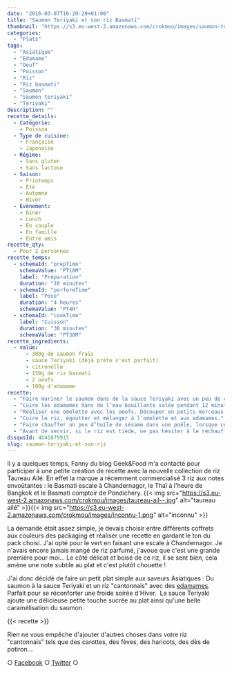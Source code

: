 ```yaml
---
date: "2016-03-07T16:20:29+01:00"
title: "Saumon Teriyaki et son riz Basmati"
thumbnail: "https://s3.eu-west-2.amazonaws.com/crokmou/images/saumon-teriyaki-riz-crokmou-blog-culinaire.jpg"
categories:
  - "Plats"
tags:
  - "Asiatique"
  - "Edamame"
  - "Oeuf"
  - "Poisson"
  - "Riz"
  - "Riz basmati"
  - "Saumon"
  - "Saumon teriyaki"
  - "Teriyaki"
description: ""
recette_details:
  - Catégorie:
    - Poisson
  - Type de cuisine:
    - Française
    - Japonaise
  - Régime:
    - Sans gluten
    - Sans lactose
  - Saison:
    - Printemps
    - Été
    - Automne
    - Hiver
  - Évènement:
    - Diner
    - Lunch
    - En couple
    - En famille
    - Entre amis
recette_qty:
  - Pour 2 personnes
recette_temps:
  - schemaId: "prepTime"
    schemaValue: "PT10M"
    label: "Préparation"
    duration: "10 minutes"
  - schemaId: "performTime"
    label: "Pose"
    duration: "4 heures"
    schemaValue: "PT4H"
  - schemaId: "cookTime"
    label: "Cuisson"
    duration: "30 minutes"
    schemaValue: "PT30M"
recette_ingredients:
  - value:
      - 300g de saumon frais
      - sauce Teriyaki (déjà prête c'est parfait)
      - citronelle
      - 150g de riz basmati
      - 2 oeufs
      - 100g d'edamame
recette:
  - "Faire mariner le saumon dans de la sauce Teriyaki avec un peu de citronnelle pendant 3/4h."
  - "Cuire les edamames dans de l’eau bouillante salée pendant 12 minutes environ, égouter et réserver."
  - "Réaliser une omelette avec les oeufs. Découper en petits morceaux et réserver."
  - "Cuire le riz, égoutter et mélanger à l’omelette et aux edamames."
  - "Faire chauffer un peu d’huile de sésame dans une poêle, lorsque celle-ci est bien chaude, ajouter le saumon. Faire cuire jusqu’à ce qu’il soit bien doré sur une face, verser ensuite la marinade. faire cuire encore quelques minutes. Pour la dégustation, le saumon doit être encore rosé à l’intérieur"
  - "Avant de servir, si le riz est tiède, ne pas hésiter à le réchauffer quelques minutes dans une poêle."
disqusId: 4641879915
slug: saumon-teriyaki-et-son-riz
---
```


Il y a quelques temps, Fanny du blog Geek&Food m'a contacté pour participer à une petite création de recette avec la nouvelle collection de riz Taureau Ailé. En effet la marque a récemment commercialisé 3 riz aux notes envoûtantes : le Basmati escale à Chandernagor, le Thaï à l'heure de Bangkok et le Basmati comptoir de Pondichery. {{< img src="https://s3.eu-west-2.amazonaws.com/crokmou/images/taureau-ail--.jpg" alt="taureau ailé" >}}{{< img src="https://s3.eu-west-2.amazonaws.com/crokmou/images/inconnu-1.png" alt="inconnu" >}}

La demande était assez simple, je devais choisir entre différents coffrets aux couleurs des packaging et réaliser une recette en gardant le ton du pack choisi. J'ai opté pour le vert en faisant une escale à Chandernagor. Je n'avais encore jamais mangé de riz parfumé, j'avoue que c'est une grande première pour moi... Le côté délicat et boisé de ce riz, il se sent bien, cela amène une note subtile au plat et c'est plutôt chouette !

J'ai donc décidé de faire un petit plat simple aux saveurs Asiatiques : Du saumon à la sauce Teriyaki et un riz "cantonnais" avec des [edamames](https://crokmou.com/2013/01/edamame-feve-de-soya). Parfait pour se réconforter une froide soirée d'Hiver.  La sauce Teriyaki ajoute une délicieuse petite touche sucrée au plat ainsi qu'une belle caramélisation du saumon.

{{< recette >}}

Rien ne vous empêche d'ajouter d'autres choses dans votre riz "cantonnais" tels que des carottes, des fèves, des haricots, des dès de potiron...

○ [Facebook](https://www.facebook.com/crokmou.blog) ○ [Twitter](https://twitter.com/Crokmou) ○

